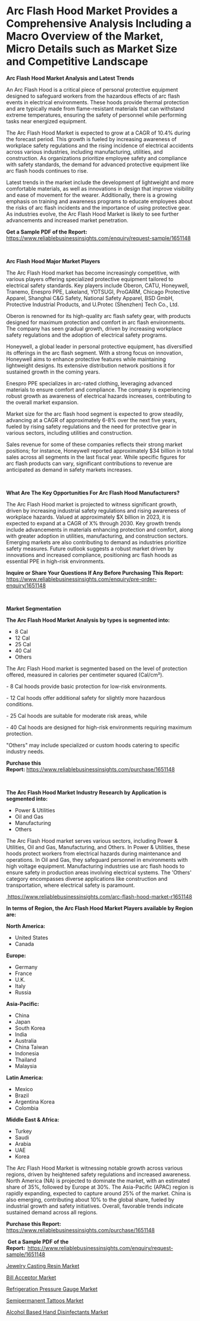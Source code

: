 <p><h1>Arc Flash Hood Market Provides a Comprehensive Analysis Including a Macro Overview of the Market, Micro Details such as Market Size and Competitive Landscape</h1></p><p><strong>Arc Flash Hood Market Analysis and Latest Trends</strong></p>
<p><p>An Arc Flash Hood is a critical piece of personal protective equipment designed to safeguard workers from the hazardous effects of arc flash events in electrical environments. These hoods provide thermal protection and are typically made from flame-resistant materials that can withstand extreme temperatures, ensuring the safety of personnel while performing tasks near energized equipment.</p><p>The Arc Flash Hood Market is expected to grow at a CAGR of 10.4% during the forecast period. This growth is fueled by increasing awareness of workplace safety regulations and the rising incidence of electrical accidents across various industries, including manufacturing, utilities, and construction. As organizations prioritize employee safety and compliance with safety standards, the demand for advanced protective equipment like arc flash hoods continues to rise.</p><p>Latest trends in the market include the development of lightweight and more comfortable materials, as well as innovations in design that improve visibility and ease of movement for the wearer. Additionally, there is a growing emphasis on training and awareness programs to educate employees about the risks of arc flash incidents and the importance of using protective gear. As industries evolve, the Arc Flash Hood Market is likely to see further advancements and increased market penetration.</p></p>
<p><strong>Get a Sample PDF of the Report:&nbsp;</strong> <a href="https://www.reliablebusinessinsights.com/enquiry/request-sample/1651148?utm_campaign=1847&utm_medium=2&utm_source=Github&utm_content=ia&utm_term=04042025&utm_id=arc-flash-hood">https://www.reliablebusinessinsights.com/enquiry/request-sample/1651148</a></p>
<p>&nbsp;</p>
<p><strong>Arc Flash Hood Major Market Players</strong></p>
<p><p>The Arc Flash Hood market has become increasingly competitive, with various players offering specialized protective equipment tailored to electrical safety standards. Key players include Oberon, CATU, Honeywell, Tranemo, Enespro PPE, Lakeland, YOTSUGI, ProGARM, Chicago Protective Apparel, Shanghai C&G Safety, National Safety Apparel, BSD GmbH, Protective Industrial Products, and U.Protec (Shenzhen) Tech Co., Ltd.</p><p>Oberon is renowned for its high-quality arc flash safety gear, with products designed for maximum protection and comfort in arc flash environments. The company has seen gradual growth, driven by increasing workplace safety regulations and the adoption of electrical safety programs. </p><p>Honeywell, a global leader in personal protective equipment, has diversified its offerings in the arc flash segment. With a strong focus on innovation, Honeywell aims to enhance protective features while maintaining lightweight designs. Its extensive distribution network positions it for sustained growth in the coming years.</p><p>Enespro PPE specializes in arc-rated clothing, leveraging advanced materials to ensure comfort and compliance. The company is experiencing robust growth as awareness of electrical hazards increases, contributing to the overall market expansion.</p><p>Market size for the arc flash hood segment is expected to grow steadily, advancing at a CAGR of approximately 6-8% over the next five years, fueled by rising safety regulations and the need for protective gear in various sectors, including utilities and construction.</p><p>Sales revenue for some of these companies reflects their strong market positions; for instance, Honeywell reported approximately $34 billion in total sales across all segments in the last fiscal year. While specific figures for arc flash products can vary, significant contributions to revenue are anticipated as demand in safety markets increases.</p></p>
<p>&nbsp;</p>
<p><strong>What Are The Key Opportunities For Arc Flash Hood Manufacturers?</strong></p>
<p><p>The Arc Flash Hood market is projected to witness significant growth, driven by increasing industrial safety regulations and rising awareness of workplace hazards. Valued at approximately $X billion in 2023, it is expected to expand at a CAGR of X% through 2030. Key growth trends include advancements in materials enhancing protection and comfort, along with greater adoption in utilities, manufacturing, and construction sectors. Emerging markets are also contributing to demand as industries prioritize safety measures. Future outlook suggests a robust market driven by innovations and increased compliance, positioning arc flash hoods as essential PPE in high-risk environments.</p></p>
<p><strong>Inquire or Share Your Questions If Any Before Purchasing This Report:</strong> <a href="https://www.reliablebusinessinsights.com/enquiry/pre-order-enquiry/1651148?utm_campaign=1847&utm_medium=2&utm_source=Github&utm_content=ia&utm_term=04042025&utm_id=arc-flash-hood">https://www.reliablebusinessinsights.com/enquiry/pre-order-enquiry/1651148</a></p>
<p>&nbsp;</p>
<p><strong>Market Segmentation</strong></p>
<p><strong>The Arc Flash Hood Market Analysis by types is segmented into:</strong></p>
<p><ul><li>8 Cal</li><li>12 Cal</li><li>25 Cal</li><li>40 Cal</li><li>Others</li></ul></p>
<p><p>The Arc Flash Hood market is segmented based on the level of protection offered, measured in calories per centimeter squared (Cal/cm²). </p><p>- 8 Cal hoods provide basic protection for low-risk environments. </p><p>- 12 Cal hoods offer additional safety for slightly more hazardous conditions. </p><p>- 25 Cal hoods are suitable for moderate risk areas, while </p><p>- 40 Cal hoods are designed for high-risk environments requiring maximum protection. </p><p>"Others" may include specialized or custom hoods catering to specific industry needs.</p></p>
<p><strong>Purchase this Report:&nbsp;</strong><a href="https://www.reliablebusinessinsights.com/purchase/1651148?utm_campaign=1847&utm_medium=2&utm_source=Github&utm_content=ia&utm_term=04042025&utm_id=arc-flash-hood">https://www.reliablebusinessinsights.com/purchase/1651148</a></p>
<p>&nbsp;</p>
<p><strong>The Arc Flash Hood Market Industry Research by Application is segmented into:</strong></p>
<p><ul><li>Power & Utilities</li><li>Oil and Gas</li><li>Manufacturing</li><li>Others</li></ul></p>
<p><p>The Arc Flash Hood market serves various sectors, including Power & Utilities, Oil and Gas, Manufacturing, and Others. In Power & Utilities, these hoods protect workers from electrical hazards during maintenance and operations. In Oil and Gas, they safeguard personnel in environments with high voltage equipment. Manufacturing industries use arc flash hoods to ensure safety in production areas involving electrical systems. The 'Others' category encompasses diverse applications like construction and transportation, where electrical safety is paramount.</p></p>
<p><a href="https://www.reliablebusinessinsights.com/arc-flash-hood-market-r1651148?utm_campaign=1847&utm_medium=2&utm_source=Github&utm_content=ia&utm_term=04042025&utm_id=arc-flash-hood">&nbsp;https://www.reliablebusinessinsights.com/arc-flash-hood-market-r1651148</a></p>
<p><strong>In terms of Region, the Arc Flash Hood Market Players available by Region are:</strong></p>
<p>
    <p> <strong> North America: </strong>
        <ul>
            <li>United States</li>
            <li>Canada</li>
        </ul>
        </p> 
    <p> <strong> Europe: </strong>
        <ul>
            <li>Germany</li>
            <li>France</li>
            <li>U.K.</li>
            <li>Italy</li>
            <li>Russia</li>
        </ul>
        </p> 
    <p> <strong> Asia-Pacific: </strong>
        <ul>
            <li>China</li>
            <li>Japan</li>
            <li>South Korea</li>
            <li>India</li>
            <li>Australia</li>
            <li>China Taiwan</li>
            <li>Indonesia</li>
            <li>Thailand</li>
            <li>Malaysia</li>
        </ul>
        </p> 
    <p> <strong> Latin America: </strong>
        <ul>
            <li>Mexico</li>
            <li>Brazil</li>
            <li>Argentina Korea</li>
            <li>Colombia</li>
        </ul>
        </p> 
    <p> <strong> Middle East & Africa: </strong>
        <ul>
            <li>Turkey</li>
            <li>Saudi</li>
            <li>Arabia</li>
            <li>UAE</li>
            <li>Korea</li>
        </ul>
    </p>
    </p>
<p><p>The Arc Flash Hood Market is witnessing notable growth across various regions, driven by heightened safety regulations and increased awareness. North America (NA) is projected to dominate the market, with an estimated share of 35%, followed by Europe at 30%. The Asia-Pacific (APAC) region is rapidly expanding, expected to capture around 25% of the market. China is also emerging, contributing about 10% to the global share, fueled by industrial growth and safety initiatives. Overall, favorable trends indicate sustained demand across all regions.</p></p>
<p><strong>Purchase this Report: </strong><a href="https://www.reliablebusinessinsights.com/purchase/1651148?utm_campaign=1847&utm_medium=2&utm_source=Github&utm_content=ia&utm_term=04042025&utm_id=arc-flash-hood">https://www.reliablebusinessinsights.com/purchase/1651148</a></p>
<p>&nbsp;<strong>Get a Sample PDF of the Report:&nbsp;&nbsp;</strong><a href="https://www.reliablebusinessinsights.com/enquiry/request-sample/1651148?utm_campaign=1847&utm_medium=2&utm_source=Github&utm_content=ia&utm_term=04042025&utm_id=arc-flash-hood">https://www.reliablebusinessinsights.com/enquiry/request-sample/1651148</a></p>
<p><strong></strong></p>
<p><p><a href="https://github.com/olesjaquah/Market-Research-Report-List-1/blob/main/jewelry-casting-resin-market.md?utm_campaign=1847&utm_medium=2&utm_source=Github&utm_content=ia&utm_term=04042025&utm_id=arc-flash-hood">Jewelry Casting Resin Market</a></p><p><a href="https://github.com/kitkaeberz5z/Market-Research-Report-List-1/blob/main/bill-acceptor-market.md?utm_campaign=1847&utm_medium=2&utm_source=Github&utm_content=ia&utm_term=04042025&utm_id=arc-flash-hood">Bill Acceptor Market</a></p><p><a href="https://github.com/snelldimkeod/Market-Research-Report-List-1/blob/main/refrigeration-pressure-gauge-market.md?utm_campaign=1847&utm_medium=2&utm_source=Github&utm_content=ia&utm_term=04042025&utm_id=arc-flash-hood">Refrigeration Pressure Gauge Market</a></p><p><a href="https://github.com/edriceakeime/Market-Research-Report-List-1/blob/main/semipermanent-tattoos-market.md?utm_campaign=1847&utm_medium=2&utm_source=Github&utm_content=ia&utm_term=04042025&utm_id=arc-flash-hood">Semipermanent Tattoos Market</a></p><p><a href="https://github.com/seppelharjap/Market-Research-Report-List-1/blob/main/alcohol-based-hand-disinfectants-market.md?utm_campaign=1847&utm_medium=2&utm_source=Github&utm_content=ia&utm_term=04042025&utm_id=arc-flash-hood">Alcohol Based Hand Disinfectants Market</a></p></p>